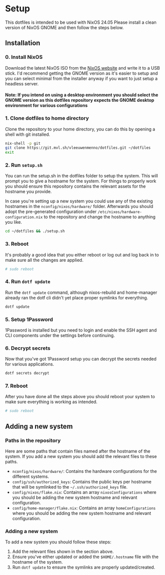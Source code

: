 # Setup

This dotfiles is intended to be used with NixOS 24.05
Please install a clean version of NixOS GNOME and then follow the steps below.

## Installation

### 0. Install NixOS

Download the latest NixOS ISO from the [NixOS website](https://nixos.org/download.html) and write it to a USB stick.
I'd recommend getting the GNOME version as it's easier to setup and you can select minimal from the installer anyway if you want to just setup a headless server.

#### Note: If you intend on using a desktop environment you should select the GNOME version as this dotfiles repository expects the GNOME desktop environment for various configurations

### 1. Clone dotfiles to home directory

Clone the repository to your home directory, you can do this by opening a shell with git installed.

```bash
nix-shell -p git
git clone https://git.mvl.sh/vleeuwenmenno/dotfiles.git ~/dotfiles
exit
```

### 2. Run `setup.sh`

You can run the setup.sh in the dotfiles folder to setup the system.
This will prompt you to give a hostname for the system. For things to properly work you should ensure this repository contains the relevant assets for the hostname you provide.

In case you're setting up a new system you could use any of the existing hostnames in the `nconfig/nixos/hardware/` folder.
Afterwards you should adopt the pre-generated configuration under `/etc/nixos/hardware-configuration.nix` to the repository and change the hostname to anything you like.

```bash
cd ~/dotfiles && ./setup.sh
```

### 3. Reboot

It's probably a good idea that you either reboot or log out and log back in to make sure all the changes are applied.

```bash
# sudo reboot
```

### 4. Run `dotf update`

Run the `dotf update` command, although nixos-rebuild and home-manager already ran the dotf cli didn't yet place proper symlinks for everything.

```bash
dotf update
```

### 5. Setup 1Password

1Password is installed but you need to login and enable the SSH agent and CLI components under the settings before continuing.

### 6. Decrypt secrets

Now that you've got 1Password setup you can decrypt the secrets needed for various applications.

```bash
dotf secrets decrypt
```

### 7. Reboot

After you have done all the steps above you should reboot your system to make sure everything is working as intended.

```bash
# sudo reboot
```

## Adding a new system

### Paths in the repository

Here are some paths that contain files named after the hostname of the system.
If you add a new system you should add the relevant files to these paths.

- `nconfig/nixos/hardware/`: Contains the hardware configurations for the different systems.
- `config/ssh/authorized_keys`: Contains the public keys per hostname that will be symlinked to the `~/.ssh/authorized_keys` file.
- `config/nixos/flake.nix`: Contains an array `nixosConfigurations` where you should be adding the new system hostname and relevant configuration.
- `config/home-manager/flake.nix`: Contains an array `homeConfigurations` where you should be adding the new system hostname and relevant configuration.

### Adding a new system

To add a new system you should follow these steps:

1. Add the relevant files shown in the section above.
2. Ensure you've either updated or added the `$HOME/.hostname` file with the hostname of the system.
3. Run `dotf update` to ensure the symlinks are properly updated/created.
